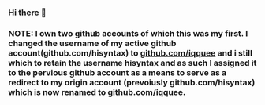 ### Hi there 👋
### NOTE: I own two github accounts of which this was my first. I changed the username of my active github account(github.com/hisyntax) to [github.com/iqquee](https://github.com/iqquee) and i still which to retain the username hisyntax and as such I assigned it to the pervious github account as a means to serve as a redirect to my origin account (prevoiusly github.com/hisyntax) which is now renamed to github.com/iqquee.

<!--
**hisyntax/hisyntax** is a ✨ _special_ ✨ repository because its `README.md` (this file) appears on your GitHub profile.

Here are some ideas to get you started:

- 🔭 I’m currently working on ...
- 🌱 I’m currently learning ...
- 👯 I’m looking to collaborate on ...
- 🤔 I’m looking for help with ...
- 💬 Ask me about ...
- 📫 How to reach me: ...
- 😄 Pronouns: ...
- ⚡ Fun fact: ...
-->
